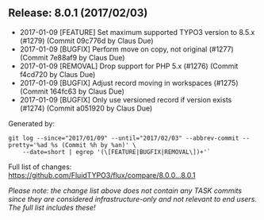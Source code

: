## Release: 8.0.1 (2017/02/03)

* 2017-01-09 [FEATURE] Set maximum supported TYPO3 version to 8.5.x (#1279) (Commit 09c776d by Claus Due)
* 2017-01-09 [BUGFIX] Perform move on copy, not original (#1277) (Commit 7e88af9 by Claus Due)
* 2017-01-09 [REMOVAL] Drop support for PHP 5.x (#1276) (Commit f4cd720 by Claus Due)
* 2017-01-09 [BUGFIX] Adjust record moving in workspaces (#1275) (Commit 164fc63 by Claus Due)
* 2017-01-09 [BUGFIX] Only use versioned record if version exists (#1274) (Commit a051920 by Claus Due)

Generated by:

```
git log --since="2017/01/09" --until="2017/02/03" --abbrev-commit --pretty='%ad %s (Commit %h by %an)' \
    --date=short | egrep '(\[FEATURE|BUGFIX|REMOVAL\])+'`
```

Full list of changes: https://github.com/FluidTYPO3/flux/compare/8.0.0...8.0.1

*Please note: the change list above does not contain any TASK commits since they are considered 
infrastructure-only and not relevant to end users. The full list includes these!*

